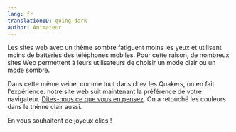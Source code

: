 ```yaml
---
lang: fr
translationID: going-dark
author: Animateur
---
```

Les sites web avec un thème sombre fatiguent moins les yeux et utilisent moins de batteries des téléphones mobiles. Pour cette raison, de nombreux sites Web permettent à leurs utilisateurs de choisir un mode clair ou un mode sombre.

Dans cette même veine, comme tout dans chez les Quakers, on en fait l'expérience: notre site web suit maintenant la préférence de votre navigateur. [Dites-nous ce que vous en pensez](/contact-fr). On a retouché les couleurs dans le thème clair aussi.

En vous souhaitent de joyeux clics !
